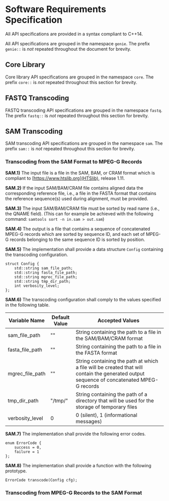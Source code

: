 # Software Requirements Specification

All API specifications are provided in a syntax compliant to C++14.

All API specifications are grouped in the namespace ``genie``.
The prefix ``genie::`` is *not* repeated throughout the document for brevity.

## Core Library

Core library API specifications are grouped in the namespace ``core``.
The prefix ``core::`` is *not* repeated throughout this section for brevity.

## FASTQ Transcoding

FASTQ transcoding API specifications are grouped in the namespace ``fastq``.
The prefix ``fastq::`` is *not* repeated throughout this section for brevity.

## SAM Transcoding

SAM transcoding API specifications are grouped in the namespace ``sam``.
The prefix ``sam::`` is *not* repeated throughout this section for brevity.

### Transcoding from the SAM Format to MPEG-G Records

**SAM.1)** The input file is a file in the SAM, BAM, or CRAM format which is compliant to [https://www.htslib.org](HTSlib), release 1.11.

**SAM.2)** If the input SAM/BAM/CRAM file contains aligned data the corresponding reference file, i.e., a file in the FASTA format that contains the reference sequence(s) used during alignment, must be provided.

**SAM.3)** The input SAM/BAM/CRAM file must be sorted by read name (i.e., the QNAME field). (This can for example be achieved with the following command: ``samtools sort -n in.sam > out.sam``)

**SAM.4)** The output is a file that contains a sequence of concatenated MPEG-G records which are sorted by sequence ID, and each set of MPEG-G records belonging to the same sequence ID is sorted by position.

**SAM.5)** The implementation shall provide a data structure ``Config`` containing the transcoding configuration.

```
struct Config {
    std::string sam_file_path;
    std::string fasta_file_path;
    std::string mgrec_file_path;
    std::string tmp_dir_path;
    int verbosity_level;
};
```

**SAM.6)** The transcoding configuration shall comply to the values specified in the following table.

| Variable Name   | Default Value | Accepted Values |
|-----------------|---------------|-----------------|
| sam_file_path   | ""            | String containing the path to a file in the SAM/BAM/CRAM format |
| fasta_file_path | ""            | String containing the path to a file in the FASTA format |
| mgrec_file_path | ""            | String containing the path at which a file will be created that will contain the generated output sequence of concatenated MPEG-G records |
| tmp_dir_path    | "/tmp/"       | String containing the path of a directory that will be used for the storage of temporary files |
| verbosity_level | 0             | 0 (silent), 1 (informational messages) |

**SAM.7)** The implementation shall provide the following error codes.

```
enum ErrorCode {
    success = 0,
    failure = 1
};
```

**SAM.8)** The implementation shall provide a function with the following prototype.

```
ErrorCode transcode(Config cfg);
```

### Transcoding from MPEG-G Records to the SAM Format
